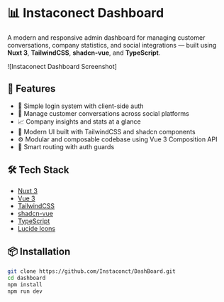 # 📊 Instaconect Dashboard

A modern and responsive admin dashboard for managing customer conversations, company statistics, and social integrations — built using **Nuxt 3**, **TailwindCSS**, **shadcn-vue**, and **TypeScript**.

![Instaconect Dashboard Screenshot]

## 🚀 Features

- 🔐 Simple login system with client-side auth
- 💬 Manage customer conversations across social platforms
- 📈 Company insights and stats at a glance
- 🎨 Modern UI built with TailwindCSS and shadcn components
- ⚙️ Modular and composable codebase using Vue 3 Composition API
- 🧠 Smart routing with auth guards

## 🛠️ Tech Stack

- [Nuxt 3](https://nuxt.com/)
- [Vue 3](https://vuejs.org/)
- [TailwindCSS](https://tailwindcss.com/)
- [shadcn-vue](https://vue.shadcn.com/)
- [TypeScript](https://www.typescriptlang.org/)
- [Lucide Icons](https://lucide.dev/)

## 📦 Installation

```bash
git clone https://github.com/Instaconct/DashBoard.git
cd dashboard
npm install
npm run dev
